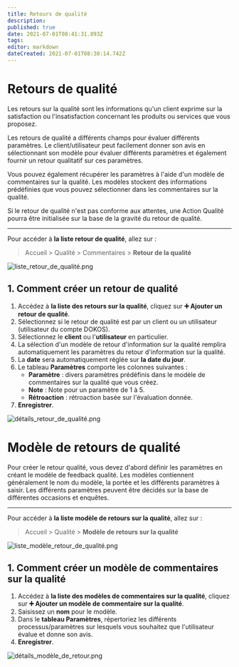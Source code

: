 ```yaml
---
title: Retours de qualité
description: 
published: true
date: 2021-07-01T08:41:31.893Z
tags: 
editor: markdown
dateCreated: 2021-07-01T08:30:14.742Z
---
```


# Retours de qualité

Les retours sur la qualité sont les informations qu'un client exprime sur la satisfaction ou l'insatisfaction concernant les produits ou services que vous proposez.

Les retours de qualité a différents champs pour évaluer différents paramètres. Le client/utilisateur peut facilement donner son avis en sélectionnant son modèle pour évaluer différents paramètres et également fournir un retour qualitatif sur ces paramètres.

Vous pouvez également récupérer les paramètres à l'aide d'un modèle de commentaires sur la qualité. Les modèles stockent des informations prédéfinies que vous pouvez sélectionner dans les commentaires sur la qualité.

Si le retour de qualité n'est pas conforme aux attentes, une Action Qualité pourra être initialisée sur la base de la gravité du retour de qualité.

---

Pour accéder à **la liste retour de qualité**, allez sur :

> Accueil > Qualité > Commentaires > **Retour de la qualité**

![liste_retour_de_qualité.png](/quality/quality-feedback/liste_retour_de_qualité.png)

## 1. Comment créer un retour de qualité

1. Accédez à **la liste des retours sur la qualité**, cliquez sur **:heavy_plus_sign: Ajouter un retour de qualité**.
2. Sélectionnez si le retour de qualité est par un client ou un utilisateur (utilisateur du compte DOKOS).
3. Sélectionnez le **client** ou l'**utilisateur** en particulier.
4. La sélection d'un modèle de retour d'information sur la qualité remplira automatiquement les paramètres du retour d'information sur la qualité.
5. La **date** sera automatiquement réglée sur **la date du jour**.
6. Le tableau **Paramètres** comporte les colonnes suivantes :
	- **Paramètre** : divers paramètres prédéfinis dans le modèle de commentaires sur la qualité que vous créez.
	- **Note** : Note pour un paramètre de 1 à 5.
	- **Rétroaction** : rétroaction basée sur l'évaluation donnée.
7. **Enregistrer**.

![détails_retour_de_qualité.png](/quality/quality-feedback/détails_retour_de_qualité.png)

# Modèle de retours de qualité

Pour créer le retour qualité, vous devez d'abord définir les paramètres en créant le modèle de feedback qualité. Les modèles contiennent généralement le nom du modèle, la portée et les différents paramètres à saisir. Les différents paramètres peuvent être décidés sur la base de différentes occasions et enquêtes.

---

Pour accéder à **la liste modèle de retours sur la qualité**, allez sur :

> Accueil > Qualité > **Modèle de retours sur la qualité**

![liste_modèle_retour_de_qualité.png](/quality/quality-feedback-template/liste_modèle_retour_de_qualité.png)

## 1. Comment créer un modèle de commentaires sur la qualité

1. Accédez à **la liste des modèles de commentaires sur la qualité**, cliquez sur **:heavy_plus_sign: Ajouter un modèle de commentaire sur la qualité**.
2. Saisissez un **nom** pour le modèle.
3. Dans le **tableau Paramètres**, répertoriez les différents processus/paramètres sur lesquels vous souhaitez que l'utilisateur évalue et donne son avis.
4. **Enregistrer**.

![détails_modèle_de_retour.png](/quality/quality-feedback-template/détails_modèle_de_retour.png)